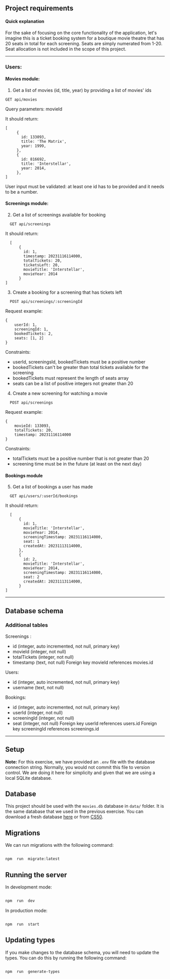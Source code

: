 ## Project requirements

#### Quick explanation

For the sake of focusing on the core functionality of the application, let's imagine this is a ticket booking system for a boutique movie theatre that has 20 seats in total for each screening. Seats are simply numerated from 1-20. Seat allocation is not included in the scope of this project.

---
### Users:

#### Movies module:

1. Get a list of movies (id, title, year) by providing a list of movies' ids

```
GET api/movies
```

Query parameters: movieId

It should return:

```
[
     {
       id: 133093,
       title: 'The Matrix',
       year: 1999,
     },
     {
       id: 816692,
       title: 'Interstellar',
       year: 2014,
     },
]
```

User input must be validated: at least one id has to be provided and it needs to be a number.

#### Screenings module:

2.  Get a list of screenings available for booking

```
  GET api/screenings
```

It should return:

```
  [
      {
        id: 1,
        timestamp: 20231116114000,
        totalTickets: 20,
        ticketsLeft: 20,
        movieTitle: 'Interstellar',
        movieYear: 2014
      }
]
```

3.  Create a booking for a screening that has tickets left

```
  POST api/screenings/:screeningId
```

Request example:

```
{
    userId: 1,
    screeningId: 1,
    bookedTickets: 2,
    seats: [1, 2]
}
```

Constraints:

- userId, screeningsId, bookedTickets must be a positive number
- bookedTickets can't be greater than total tickets available for the screening
- bookedTickets must represent the length of seats array
- seats can be a list of positive integers not greater than 20

4. Create a new screening for watching a movie

```
  POST api/screenings
```

Request example:

```
{
    movieId: 133093,
    totalTickets: 20,
    timestamp: 20231116114000
}
```

Constraints:

- totalTickets must be a positive number that is not greater than 20
- screening time must be in the future (at least on the next day)

#### Bookings module

5. Get a list of bookings a user has made

```
  GET api/users/:userId/bookings
```

It should return:

```
  [
      {
        id: 1,
        movieTitle: 'Interstellar',
        movieYear: 2014,
        screeningTimestamp: 20231116114000,
        seat: 1
        createdAt: 20231113114000,
      },
      {
        id: 2,
        movieTitle: 'Interstellar',
        movieYear: 2014,
        screeningTimestamp: 20231116114000,
        seat: 2
        createdAt: 20231113114000,
      }
]
```
---
## Database schema

### Additional tables

Screenings :

- id (integer, auto incremented, not null, primary key)
- movieId (integer, not null)
- totalTickets (integer, not null)
- timestamp (text, not null)
  Foreign key movieId references movies.id

Users:

- id (integer, auto incremented, not null, primary key)
- username (text, not null)

Bookings:

- id (integer, auto incremented, not null, primary key)
- userId (integer, not null)
- screeningId (integer, not null)
- seat (integer, not null)
  Foreign key userId references users.id
  Foreign key screeningId references screenings.id

---
## Setup

**Note:** For this exercise, we have provided an `.env` file with the database connection string. Normally, you would not commit this file to version control. We are doing it here for simplicity and given that we are using a local SQLite database.

## Database

This project should be used with the `movies.db` database in `data/` folder. It is the same database that we used in the previous exercise. You can download a fresh database [here](https://cdn.cs50.net/2022/fall/psets/7/movies.zip) or from [CS50](https://cs50.harvard.edu/x/2023/psets/7/movies/).

## Migrations

We can run migrations with the following command:

```bash

npm  run  migrate:latest

```

## Running the server

In development mode:

```bash

npm  run  dev

```

In production mode:

```bash

npm  run  start

```

## Updating types

If you make changes to the database schema, you will need to update the types. You can do this by running the following command:

```bash

npm  run  generate-types
```
